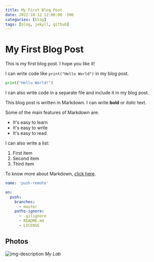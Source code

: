 ```yaml
---
title: My First Blog Post
date: 2022-10-12 12:00:00 -500
categories: [blog]
tags: [blog, jekyll, github]
---
```


# My First Blog Post

This is my first blog post. I hope you like it!

I can write code like `print("Hello World")` in my blog post.

```python
print("Hello World!")
```

I can also write code in a separate file and include it in my blog post.

This blog post is written in Markdown. I can write **bold** or *italic* text.

Some of the main features of Markdown are:

  * It's easy to learn
  * It's easy to write
  * It's easy to read

I can also write a list:

  1. First item
  2. Second item
  3. Third item

To know more about Markdown, [click here](https://www.markdownguide.org/cheat-sheet/).

```yml
name: 'push-remote'

on:
  push:
    branches:
      - master
    paths-ignore:
      - .gitignore
      - README.md
      - LICENSE
```

## Photos

![img-description](https://pbs.twimg.com/media/FJAFshwXoAEf9HV?format=jpg&name=large)
_My Lab_
